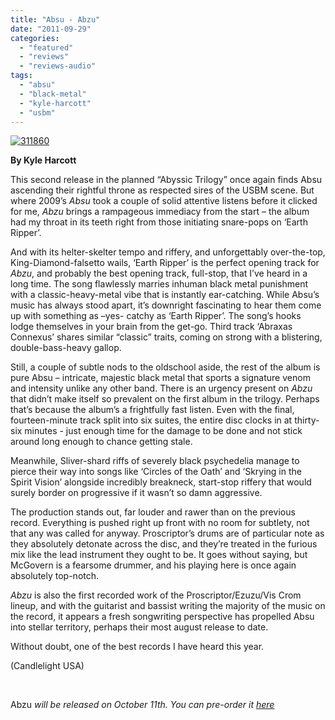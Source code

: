 ```yaml
---
title: "Absu - Abzu"
date: "2011-09-29"
categories: 
  - "featured"
  - "reviews"
  - "reviews-audio"
tags: 
  - "absu"
  - "black-metal"
  - "kyle-harcott"
  - "usbm"
---
```


[![](http://www.hellbound.ca/wp-content/uploads/2011/09/311860.jpg "311860")](http://www.hellbound.ca/wp-content/uploads/2011/09/311860.jpg)

**By Kyle Harcott**

This second release in the planned “Abyssic Trilogy” once again finds Absu ascending their rightful throne as respected sires of the USBM scene. But where 2009’s _Absu_ took a couple of solid attentive listens before it clicked for me, _Abzu_ brings a rampageous immediacy from the start – the album had my throat in its teeth right from those initiating snare-pops on ‘Earth Ripper’.

And with its helter-skelter tempo and riffery, and unforgettably over-the-top, King-Diamond-falsetto wails, ‘Earth Ripper’ is the perfect opening track for _Abzu_, and probably the best opening track, full-stop, that I’ve heard in a long time. The song flawlessly marries inhuman black metal punishment with a classic-heavy-metal vibe that is instantly ear-catching. While Absu’s music has always stood apart, it’s downright fascinating to hear them come up with something as –yes- catchy as ‘Earth Ripper’. The song’s hooks lodge themselves in your brain from the get-go. Third track ‘Abraxas Connexus’ shares similar “classic” traits, coming on strong with a blistering, double-bass-heavy gallop.

Still, a couple of subtle nods to the oldschool aside, the rest of the album is pure Absu – intricate, majestic black metal that sports a signature venom and intensity unlike any other band. There is an urgency present on _Abzu_ that didn’t make itself so prevalent on the first album in the trilogy. Perhaps that’s because the album’s a frightfully fast listen. Even with the final, fourteen-minute track split into six suites, the entire disc clocks in at thirty-six minutes - just enough time for the damage to be done and not stick around long enough to chance getting stale.

Meanwhile, Sliver-shard riffs of severely black psychedelia manage to pierce their way into songs like ‘Circles of the Oath’ and ‘Skrying in the Spirit Vision’ alongside incredibly breakneck, start-stop riffery that would surely border on progressive if it wasn’t so damn aggressive.

The production stands out, far louder and rawer than on the previous record. Everything is pushed right up front with no room for subtlety, not that any was called for anyway. Proscriptor’s drums are of particular note as they absolutely detonate across the disc, and they’re treated in the furious mix like the lead instrument they ought to be. It goes without saying, but McGovern is a fearsome drummer, and his playing here is once again absolutely top-notch.

_Abzu_ is also the first recorded work of the Proscriptor/Ezuzu/Vis Crom lineup, and with the guitarist and bassist writing the majority of the music on the record, it appears a fresh songwriting perspective has propelled Absu into stellar territory, perhaps their most august release to date.

Without doubt, one of the best records I have heard this year.

(Candlelight USA)

 

Abzu _will be released on October 11th. You can pre-order it [here](http://www.relapse.com/apzu.html)_
